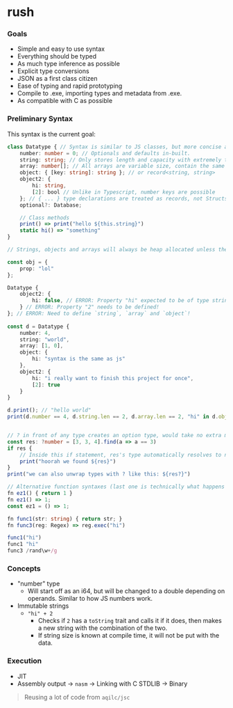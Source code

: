 # rush



### Goals

- Simple and easy to use syntax
- Everything should be typed
- As much type inference as possible
- Explicit type conversions
- JSON as a first class citizen
- Ease of typing and rapid prototyping
- Compile to .exe, importing types and metadata from .exe.
- As compatible with C as possible

### Preliminary Syntax

This syntax is the current goal:

```typescript
class Datatype { // Syntax is similar to JS classes, but more concise and requires types when there are no default values.
	number: number = 0; // Optionals and defaults in-built.
	string: string; // Only stores length and capacity with extremely transparent and simple logic and easy conversion to C string.
	array: number[]; // All arrays are variable size, contain the same things as strings.
	object: { [key: string]: string }; // or record<string, string>
	object2: {
		hi: string,
		[2]: bool // Unlike in Typescript, number keys are possible
	}; // { ... } type declarations are treated as records, not Structs. If you want to make a struct you have to define it with `struct x {}`.
	optional?: Database;

	// Class methods
	print() => print("hello ${this.string}")
	static hi() => "something"
}

// Strings, objects and arrays will always be heap allocated unless they are never modified. They will not be available on the "systems" flavor of the language.

const obj = {
	prop: "lol"
};

Datatype {
	object2: {
		hi: false, // ERROR: Property "hi" expected to be of type string but is assigned to a boolean!
	} // ERROR: Property "2" needs to be defined!
}; // ERROR: Need to define `string`, `array` and `object`!
	
const d = Datatype {
	number: 4,
	string: "world",
	array: [1, 0],
	object: {
		hi: "syntax is the same as js"
	},
	object2: {
		hi: "i really want to finish this project for once",
		[2]: true
	}
}

d.print(); // "hello world"
print(d.number == 4, d.string.len == 2, d.array.len == 2, "hi" in d.object); // All true.


// ? in front of any type creates an option type, would take no extra memory for pointers.
const res: ?number = [3, 3, 4].find(a => a == 3)
if res {
	// Inside this if statement, res's type automatically resolves to number and the option type/data is discarded.
	print("hoorah we found ${res}")
}
print("we can also unwrap types with ? like this: ${res?}")

// Alternative function syntaxes (last one is technically what happens internally anyways)
fn ez1() { return 1 }
fn ez1() => 1;
const ez1 = () => 1;

fn func1(str: string) { return str; }
fn func3(reg: Regex) => reg.exec("hi")

func1("hi")
func1 "hi"
func3 /rand\w+/g
```

### Concepts

- "number" type
  - Will start off as an i64, but will be changed to a double depending on operands. Similar to how JS numbers work.
- Immutable strings
	- `"hi" + 2`
		- Checks if `2` has a `toString` trait and calls it if it does, then makes a new string with the combination of the two.
		- If string size is known at compile time, it will not be put with the data.

### Execution

- JIT
- Assembly output -> `nasm` -> Linking with C STDLIB -> Binary

> Reusing a lot of code from `aqilc/jsc`
